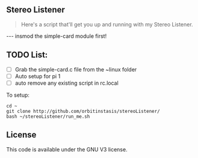 ## Stereo Listener
>Here's a script that'll get you up and running with my Stereo Listener.   

--- insmod the simple-card module first! 

## TODO List:
- [ ] Grab the simple-card.c file from the ~linux folder 
- [ ] Auto setup for pi 1 
- [ ] auto remove any existing script in rc.local

To setup:
```
cd ~
git clone http://github.com/orbitinstasis/stereoListener/
bash ~/stereoListener/run_me.sh
```

## License 

This code is available under the GNU V3 license. 
